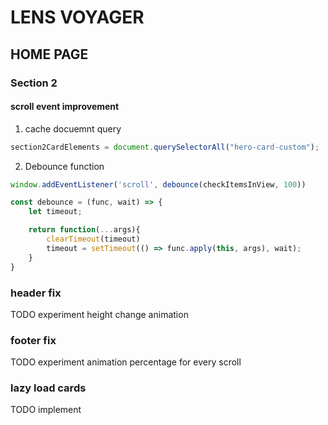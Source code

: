 # LENS VOYAGER

## HOME PAGE

### Section 2

#### scroll event improvement

1. cache docuemnt query

```js
section2CardElements = document.querySelectorAll("hero-card-custom");
```

2. Debounce function
```js
window.addEventListener('scroll', debounce(checkItemsInView, 100))

const debounce = (func, wait) => {
    let timeout;

    return function(...args){
        clearTimeout(timeout)
        timeout = setTimeout(() => func.apply(this, args), wait);
    }
}
```

### header fix
TODO experiment height change animation

### footer fix
TODO experiment animation percentage for every scroll

### lazy load cards
TODO implement